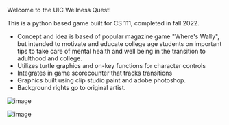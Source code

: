 Welcome to the UIC Wellness Quest!

This is a python based game built for CS 111, completed in fall 2022.

- Concept and idea is based of popular magazine game "Where's Wally", but intended to motivate and educate college age students on important tips to take care of mental health and well being in the
transition to adulthood and college. 
- Utilizes turtle graphics and on-key functions for character controls
- Integrates in game scorecounter that tracks transitions
- Graphics built using clip studio paint and adobe photoshop.
- Background rights go to original artist.

![image](https://github.com/age30s/UIC-Wellness-Quest-Game/assets/97876156/ef656542-0116-4bf4-9cb7-8167b72839b7)

![image](https://github.com/age30s/UIC-Wellness-Quest-Game/assets/97876156/8b37c4b5-1fe2-46d6-b3d9-5bd1034e8821)

